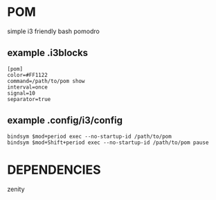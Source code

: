 # POM

simple i3 friendly bash pomodro

## example .i3blocks

```
[pom]
color=#FF1122
command=/path/to/pom show
interval=once
signal=10
separator=true
```

## example .config/i3/config

```
bindsym $mod+period exec --no-startup-id /path/to/pom
bindsym $mod+Shift+period exec --no-startup-id /path/to/pom pause
```

# DEPENDENCIES

zenity

